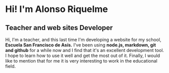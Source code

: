 # Hi! I'm Alonso Riquelme

## **Teacher and web sites Developer**

Hi, I'm a teacher, and this last time I'm developing a website for my school, **Escuela San Francisco de Asís.** I've been using **node.js, markdown, git and github** for a while now and I find that it's an excellent development tool. I hope to learn how to use it well and get the most out of it.  Finally, I would like to mention that for me it is very interesting to work in the educational field.






